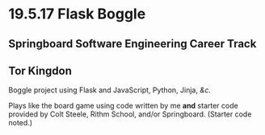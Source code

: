 # 19.5.17 Flask Boggle

## Springboard Software Engineering Career Track
## Tor Kingdon

Boggle project using Flask and JavaScript, Python, Jinja, *&c.*

Plays like the board game using code written by me **and** starter code provided by Colt Steele, Rithm School, and/or Springboard. (Starter code noted.)